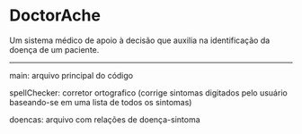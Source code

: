 # DoctorAche
Um sistema médico de apoio à decisão que auxilia na identificação da doença de um paciente.

----------------
main: arquivo principal do código

spellChecker: corretor ortografico (corrige sintomas digitados pelo usuário baseando-se em uma lista de todos os sintomas)

doencas: arquivo com relações de doença-sintoma

